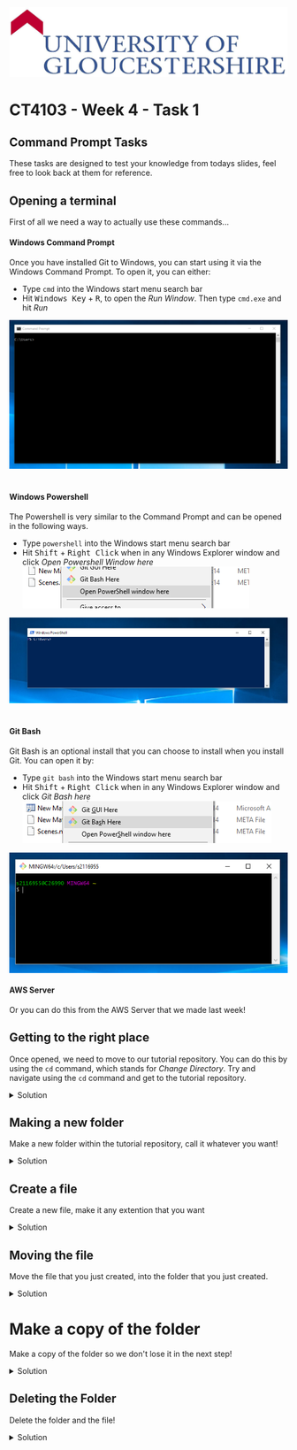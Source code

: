 ![UOG Logo](IMG-All/uoglogo.jpg)
# CT4103 - Week 4 - Task 1

## Command Prompt Tasks
These tasks are designed to test your knowledge from todays slides, feel free to look back at them for reference.

## Opening a terminal
First of all we need a way to actually use these commands...

#### Windows Command Prompt
Once you have installed Git to Windows, you can start using it via the Windows Command Prompt. To open it, you can either:
- Type `cmd` into the Windows start menu search bar
- Hit <kbd>Windows Key</kbd> + <kbd>R</kbd>, to open the *Run Window*. Then type `cmd.exe` and hit *Run*

![2 Cmd](IMG-All/IMG-GitHub-UsingCMD/2-cmd.PNG)

#

#### Windows Powershell
The Powershell is very similar to the Command Prompt and can be opened in the following ways.
- Type `powershell` into the Windows start menu search bar
- Hit <kbd>Shift</kbd> + <kbd>Right Click</kbd> when in any Windows Explorer window and click *Open Powershell Window here*
![2 Pwrshell2](IMG-All/IMG-GitHub-UsingCMD/2-pwrshell2.PNG)


![2 Pwrshell](IMG-All/IMG-GitHub-UsingCMD/2-pwrshell.PNG)

#

#### Git Bash
Git Bash is an optional install that you can choose to install when you install Git. You can open it by:
- Type `git bash` into the Windows start menu search bar
- Hit <kbd>Shift</kbd> + <kbd>Right Click</kbd> when in any Windows Explorer window and click *Git Bash here*
![3 Bash](IMG-All/IMG-GitHub-UsingCMD/3-bash.PNG)


![3 Gitbash](IMG-All/IMG-GitHub-UsingCMD/3-gitbash.PNG)

#### AWS Server
Or you can do this from the AWS Server that we made last week!



## Getting to the right place
Once opened, we need to move to our tutorial repository. You can do this by using the `cd` command, which stands for *Change Directory*. Try and navigate using the `cd` command and get to the tutorial repository.
<details>
    <summary>Solution</summary>

The following command can be used to go directly to a specific folder.
```bash
cd "C:/Users/UserName/Documents/GitHub/"
```
Or you can use a series of commands to get to where you want. 
```bash
cd Users
cd UserName
cd Documents/GitHub
```

</details>


## Making a new folder
Make a new folder within the tutorial repository, call it whatever you want!

<details>
    <summary>Solution</summary>

The following command can be used to create a folder.
```bash
mkdir FolderName
```
</details>

## Create a file
Create a new file, make it any extention that you want

<details>
    <summary>Solution</summary>

The following command can be used to create a file of any filetype.
```bash
touch Hello.txt
```
</details>

## Moving the file
Move the file that you just created, into the folder that you just created.

<details>
    <summary>Solution</summary>

The following command can be used to move a file or folder.
```bash
mv filename.txt MyFolderName
```
</details>

# Make a copy of the folder
Make a copy of the folder so we don't lose it in the next step!

<details>
    <summary>Solution</summary>

The following command can be used to copy a file or folder.
```bash
cp FileOrFolderToCopy WhereToCopyTo
```
</details>

## Deleting the Folder
Delete the folder and the file!

<details>
    <summary>Solution</summary>

The following command can be used to delete a file or folder.
```bash
rm FileOrFolderName
```
</details>
